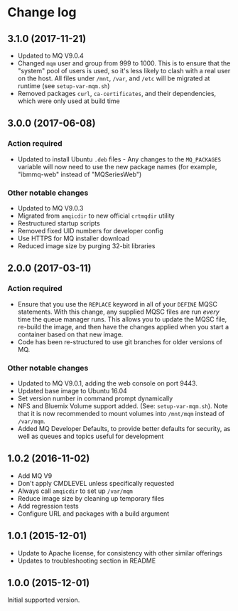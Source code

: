 # Change log

## 3.1.0 (2017-11-21)
* Updated to MQ V9.0.4
* Changed `mqm` user and group from 999 to 1000.  This is to ensure that the "system" pool of users is used, so it's less likely to clash with a real user on the host.  All files under `/mnt`, `/var`, and `/etc` will be migrated at runtime (see `setup-var-mqm.sh`)
* Removed packages `curl`, `ca-certificates`, and their dependencies, which were only used at build time

## 3.0.0 (2017-06-08)
### Action required
* Updated to install Ubuntu `.deb` files - Any changes to the `MQ_PACKAGES` variable will now need to use the new package names (for example, "ibmmq-web" instead of "MQSeriesWeb")

### Other notable changes
* Updated to MQ V9.0.3
* Migrated from `amqicdir` to new official `crtmqdir` utility
* Restructured startup scripts
* Removed fixed UID numbers for developer config
* Use HTTPS for MQ installer download
* Reduced image size by purging 32-bit libraries

## 2.0.0 (2017-03-11)
### Action required
* Ensure that you use the `REPLACE` keyword in all of your `DEFINE` MQSC statements.  With this change, any supplied MQSC files are run *every* time the queue manager runs.  This allows you to update the MQSC file, re-build the image, and then have the changes applied when you start a container based on that new image.
* Code has been re-structured to use git branches for older versions of MQ.

### Other notable changes
* Updated to MQ V9.0.1, adding the web console on port 9443.
* Updated base image to Ubuntu 16.04
* Set version number in command prompt dynamically
* NFS and Bluemix Volume support added. (See: `setup-var-mqm.sh`).  Note that it is now recommended to mount volumes into `/mnt/mqm` instead of `/var/mqm`.
* Added MQ Developer Defaults, to provide better defaults for security, as well as queues and topics useful for development

## 1.0.2 (2016-11-02)
* Add MQ V9
* Don't apply CMDLEVEL unless specifically requested
* Always call `amqicdir` to set up `/var/mqm`
* Reduce image size by cleaning up temporary files
* Add regression tests
* Configure URL and packages with a build argument

## 1.0.1 (2015-12-01)
* Update to Apache license, for consistency with other similar offerings
* Updates to troubleshooting section in README

## 1.0.0 (2015-12-01)
Initial supported version.
